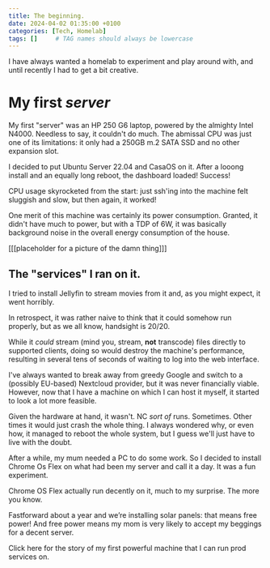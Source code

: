 ```yaml
---
title: The beginning.
date: 2024-04-02 01:35:00 +0100
categories: [Tech, Homelab]
tags: []     # TAG names should always be lowercase
---
```


I have always wanted a homelab to experiment and play around with, and until recently I had to get a bit creative.

# My first *server*

My first "server" was an HP 250 G6 laptop, powered by the almighty Intel N4000. Needless to say, it couldn't do much. The abmissal CPU was just one of its limitations: it only had a 250GB m.2 SATA SSD and no other expansion slot.

I decided to put Ubuntu Server 22.04 and CasaOS on it. After a looong install and an equally long reboot, the dashboard loaded! Success!

CPU usage skyrocketed from the start: just ssh'ing into the machine felt sluggish and slow, but then again, it worked!

One merit of this machine was certainly its power consumption. Granted, it didn't have much to power, but with a TDP of 6W, it was basically background noise in the overall energy consumption of the house.

[[[placeholder for a picture of the damn thing]]]

## The "services" I ran on it.

I tried to install Jellyfin to stream movies from it and, as you might expect, it went horribly.

In retrospect, it was rather naive to think that it could somehow run properly, but as we all know, handsight is 20/20.

While it *could* stream (mind you, stream, **not** transcode) files directly to supported clients, doing so would destroy the machine's performance, resulting in several tens of seconds of waiting to log into the web interface.

I've always wanted to break away from greedy Google and switch to a (possibly EU-based) Nextcloud provider, but it was never financially viable. However, now that I have a machine on which I can host it myself, it started to look a lot more feasible.

Given the hardware at hand, it wasn't. NC *sort of* runs. Sometimes. Other times it would just crash the whole thing. I always wondered why, or even how, it managed to reboot the whole system, but I guess we'll just have to live with the doubt.

After a while, my mum needed a PC to do some work. So I decided to install Chrome Os Flex on what had been my server and call it a day. It was a fun experiment.

Chrome OS Flex actually run decently on it, much to my surprise. The more you know. 

Fastforward about a year and we’re installing solar panels: that means free power! And free power means my mom is very likely to accept my beggings for a decent server.

Click here for the story of my first powerful machine that I can run prod services on. 